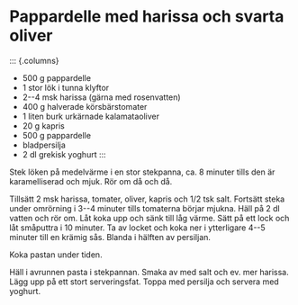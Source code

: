 # Pappardelle med harissa och svarta oliver

::: {.columns}

- 500 g pappardelle
-   1 stor lök i tunna klyftor
-   2--4 msk harissa (gärna med rosenvatten)
-   400 g halverade körsbärstomater
-   1 liten burk urkärnade kalamataoliver
-   20 g kapris
-   500 g pappardelle
-   bladpersilja
-   2 dl grekisk yoghurt
:::

Stek löken på medelvärme i en stor stekpanna, ca. 8 minuter tills den är
karamelliserad och mjuk. Rör om då och då.

Tillsätt 2 msk harissa, tomater, oliver, kapris och 1/2 tsk salt.
Fortsätt steka under omrörning i 3--4 minuter tills tomaterna börjar
mjukna. Häll på 2 dl vatten och rör om. Låt koka upp och sänk till låg
värme. Sätt på ett lock och låt småputtra i 10 minuter. Ta av locket och
koka ner i ytterligare 4--5 minuter till en krämig sås. Blanda i hälften
av persiljan.

Koka pastan under tiden.

Häll i avrunnen pasta i stekpannan. Smaka av med salt och ev. mer
harissa. Lägg upp på ett stort serveringsfat. Toppa med persilja och
servera med yoghurt.
